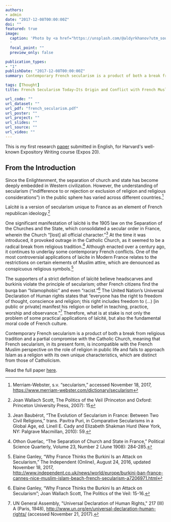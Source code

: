 ```yaml
---
authors:
- admin
date: "2017-12-08T00:00:00Z"
doi: ""
featured: true
image:
  caption: 'Photo by <a href="https://unsplash.com/@aldyrkhanov?utm_source=unsplash&utm_medium=referral&utm_content=creditCopyText">Artur Aldyrkhanov</a> on <a href="https://unsplash.com/s/photos/headscarf?utm_source=unsplash&utm_medium=referral&utm_content=creditCopyText">Unsplash</a>
  '
  focal_point: ""
  preview_only: false

publication_types:
- "1"
publishDate: "2017-12-08T00:00:00Z"
summary: Contemporary French secularism is a product of both a break from religious tradition and a partial compromise with the Catholic Church, meaning that French secularism, in its present form, is incompatible with the French Muslim perspective on the role of religion in public life and fails to approach Islam as a religion with its own unique characteristics, which are distinct from those of Catholicism.

tags: [Thought]
title: French Secularism Today—Its Origin and Conflict with French Muslims

url_code: ""
url_dataset: ""
url_pdf: "french_secularism.pdf"
url_poster: ""
url_project: ""
url_slides: ""
url_source: ""
url_video: ""
---
```

This is my first research <a href="french_secularism.pdf">paper</a> submitted in English, for Harvard's well-known Expository Writing course (Expos 20).

## From the Introduction
Since the Enlightenment, the separation of church and state has become deeply embedded in Western civilization. However, the understanding of secularism (“indifference to or rejection or exclusion of religion and religious considerations”) in the public sphere has varied across different countries.[^1]

Laïcité is a version of secularism unique to France as an element of French republican ideology.[^2]

One significant manifestation of laïcité is the 1905 law on the Separation of the Churches and the State, which consolidated a secular order in France, wherein the Church “[lost] all official character.”[^3] At the time it was introduced, it provoked outrage in the Catholic Church, as it seemed to be a radical break from religious tradition.[^4]  Although enacted over a century ago, it continues to underlay some contemporary French conflicts. One of the most controversial applications of laicite in Modern France relates to the restrictions on certain elements of Muslim attire, which are denounced as conspicuous religious symbols.[^5]  

The supporters of a strict definition of laïcité believe headscarves and burkinis violate the principle of secularism; other French citizens find the burqa ban “Islamophobic” and even “racist.”[^6]   The United Nation’s Universal Declaration of Human rights states that “everyone has the right to freedom of thought, conscience and religion; this right includes freedom to (…) [in public or private] manifest his religion or belief in teaching, practice, worship and observance.”[^7]  Therefore, what is at stake is not only the problem of some practical applications of laïcité, but also the fundamental moral code of French culture. 

Contemporary French secularism is a product of both a break from religious tradition and a partial compromise with the Catholic Church, meaning that French secularism, in its present form, is incompatible with the French Muslim perspective on the role of religion in public life and fails to approach Islam as a religion with its own unique characteristics, which are distinct from those of Catholicism.

Read the full paper <a href="french_secularism.pdf">here</a>.

[^1]:  Merriam-Webster, s.v. “secularism,” accessed November 18, 2017, https://www.merriam-webster.com/dictionary/secularism
[^2]:  Joan Wallach Scott, The Politics of the Veil (Princeton and Oxford: Princeton University Press, 2007): 15
[^3]:  Jean Baubérot, “The Evolution of Secularism in France: Between Two Civil Religions,” trans. Pavitra Puri, in Comparative Secularisms in a Global Age, ed. Linell E. Cady and Elizabeth Shakman Hurd (New York, NY: Palgrave Macmillan, 2010): 59.
[^4]:  Othon Guerlac, “The Separation of Church and State in France,” Political Science Quarterly, Volume 23, Number 2 (June 1908): 284-285.
[^5]:  Elaine Ganley, “Why France Thinks the Burkini Is an Attack on Secularism,” The Independent (Online), August 24, 2016, updated November 18, 2017, http://www.independent.co.uk/news/world/europe/burkini-ban-france-cannes-nice-muslim-islam-beach-french-secularism-a7206971.html
[^6]:  Elaine Ganley, “Why France Thinks the Burkini Is an Attack on Secularism”; Joan Wallach Scott, The Politics of the Veil: 15-16.
[^7]:  UN General Assembly, "Universal Declaration of Human Rights," 217 (III) A (Paris, 1948), http://www.un.org/en/universal-declaration-human-rights/ (accessed November 21, 2017).
